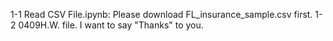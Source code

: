 1-1 Read CSV File.ipynb: Please download FL_insurance_sample.csv first.
1-2 0409H.W. file.
I want to say "Thanks" to you.
